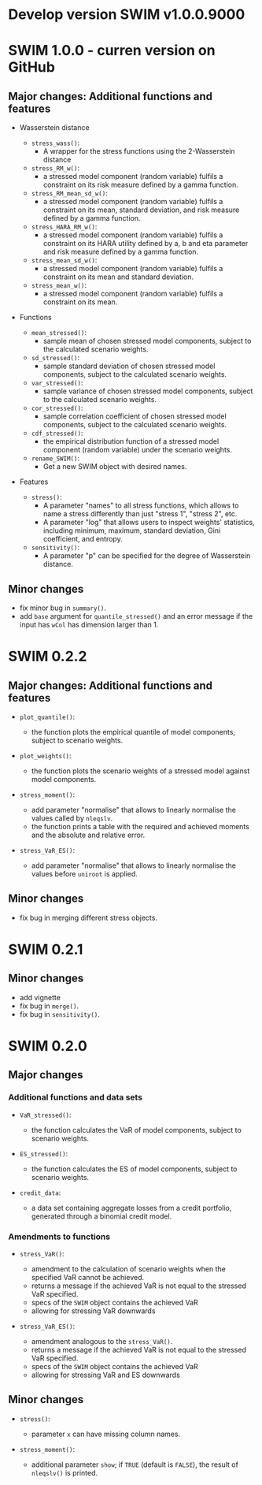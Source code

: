 
# Develop version SWIM v1.0.0.9000


# SWIM 1.0.0 - curren version on GitHub

## Major changes: Additional functions and features

 - Wasserstein distance
 
     - `stress_wass()`:
        - A wrapper for the stress functions using the 2-Wasserstein distance
     - `stress_RM_w()`:
        - a stressed model component (random variable) fulfils a 
        constraint on its risk measure defined by a gamma function.
     - `stress_RM_mean_sd_w()`:
        - a stressed model component (random variable) fulfils a 
        constraint on its mean, standard deviation, and risk measure 
        defined by a gamma function.
     - `stress_HARA_RM_w()`:
        - a stressed model component (random variable) fulfils a
        constraint on its HARA utility defined by a, b and eta parameter
        and risk measure defined by a gamma function.
    - `stress_mean_sd_w()`:
        - a stressed model component (random variable) fulfils a
        constraint on its mean and standard deviation.
    - `stress_mean_w()`: 
        - a stressed model component (random variable) fulfils a
        constraint on its mean.
      

 - Functions
   
     - `mean_stressed()`:
        - sample mean of chosen stressed model components, subject to the calculated scenario weights.
     - `sd_stressed()`:
        - sample standard deviation of chosen stressed model components, subject to the calculated scenario weights.
     - `var_stressed()`:
        - sample variance of chosen stressed model components, subject to the calculated scenario weights.
     - `cor_stressed()`:
        - sample correlation coefficient of chosen stressed model components, subject to the calculated scenario weights.
    - `cdf_stressed()`:
        - the empirical distribution function of a stressed model component (random variable) under the scenario weights. 
    - `rename_SWIM()`: 
        - Get a new SWIM object with desired names.
    
    
    
- Features

    - `stress()`:
        - A parameter "names" to all stress functions, which allows to name a stress differently than just "stress 1", "stress 2", etc.
        - A parameter "log" that allows users to inspect weights' statistics, including minimum, maximum, standard deviation, Gini coefficient, and entropy.
    - `sensitivity()`:
        - A parameter "p"  can be specified for the degree of Wasserstein distance.

## Minor changes

 - fix minor bug in `summary()`.
 - add `base` argument for `quantile_stressed()` and an error message if the input has `wCol` has dimension larger than 1.


# SWIM 0.2.2

## Major changes: Additional functions and features

 - `plot_quantile()`:
    * the function plots the empirical quantile of model components, subject to 
      scenario weights.

 - `plot_weights()`:
    * the function plots the scenario weights of a stressed model against 
      model components.

 - `stress_moment()`:
    * add parameter "normalise" that allows to linearly normalise the values
    called by `nleqslv`.
    * the function prints a table with the required and achieved moments and the absolute and relative error.

 - `stress_VaR_ES()`:
    * add parameter "normalise" that allows to linearly normalise the values 
    before `uniroot` is applied.


## Minor changes

 - fix bug in merging different stress objects.


# SWIM 0.2.1 

## Minor changes

- add vignette
- fix bug in `merge()`. 
- fix bug in `sensitivity()`. 


# SWIM 0.2.0

## Major changes

### Additional functions and data sets

 - `VaR_stressed()`:
    * the function calculates the VaR of model components, subject to 
      scenario weights.

 - `ES_stressed()`:
    * the function calculates the ES of model components, subject to 
      scenario weights.
    
 - `credit_data`:
    * a data set containing aggregate losses from a credit portfolio,
      generated through a binomial credit model.

### Amendments to functions

 - `stress_VaR()`:
    * amendment to the calculation of scenario weights when the specified VaR cannot be achieved.
    * returns a message if the achieved VaR is not equal to the stressed VaR specified.
    * specs of the `SWIM` object contains the achieved VaR 
    * allowing for stressing VaR downwards
    
 - `stress_VaR_ES()`:
    * amendment analogous to the `stress_VaR()`.
    * returns a message if the achieved VaR is not equal to the stressed VaR specified.
    * specs of the `SWIM` object contains the achieved VaR 
    * allowing for stressing VaR and ES downwards

## Minor changes

 - `stress()`:   
    * parameter `x` can have missing column names.

 - `stress_moment()`:
    * additional parameter `show`; if `TRUE` (default is `FALSE`), the result of `nleqslv()` is printed.
